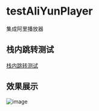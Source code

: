 # testAliYunPlayer
集成阿里播放器

## 栈内跳转测试
[栈内跳转测试](docs/test.md)

## 效果展示

![image](https://github.com/tgcityPlum/testAliYunPlayer/blob/master/picture/screenRecording.gif)
